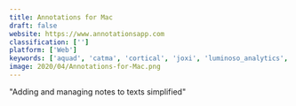 ```yaml
---
title: Annotations for Mac
draft: false 
website: https://www.annotationsapp.com
classification: ['']
platform: ['Web']
keywords: ['aquad', 'catma', 'cortical', 'joxi', 'luminoso_analytics', 'maxqda', 'monosnap', 'nvivo', 'provalis_research', 'qda_miner', 'quirkos', 'sharex', 'stanford_part-of-speech_tagger', 'tams_analyzer', 'transana', 'wired-marker', 'explorance_blue_text_analytics']
image: 2020/04/Annotations-for-Mac.png
---
```

"Adding and managing notes to texts simplified"